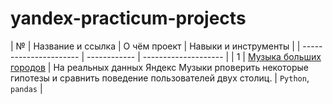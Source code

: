 # yandex-practicum-projects

| №  | Название и ссылка | О чём проект | Навыки и инструменты |
| ---------------------- | ------------ | -------------------- |
| 1 | [Музыка больших городов](https://github.com/dkunchenko/yandex-practicum-projects/blob/90e3646111672c91f72b70acfa9d7f99d8545883/01_%D0%91%D0%B0%D0%B7%D0%BE%D0%B2%D1%8B%D0%B9_Python/01_music_of_big_cities_project.ipynb) | На реальных данных Яндекс Музыки рповерить некоторые гипотезы и сравнить поведение пользователей двух столиц. | `Python`, `pandas` |
